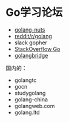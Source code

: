 

# Go学习论坛

* [golang-nuts](https://groups.google.com/d/forum/golang-nuts)
* [reddit/r/golang](https://www.reddit.com/r/golang/)
* slack gopher
* [StackOverflow Go](https://stackoverflow.com/questions/tagged/go)
* [golangbridge](https://forum.golangbridge.org/latest)

国内的：
* golangtc
* gocn
* studygolang
* golang-china
* golangweb.com
* golang.ltd
